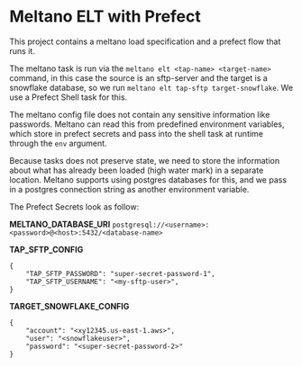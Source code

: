 # Meltano ELT with Prefect

This project contains a meltano load specification and a prefect flow that runs it.

The meltano task is run via the `meltano elt <tap-name> <target-name>` command, in this case the source is an sftp-server and the target is a snowflake database, so we run `meltano elt tap-sftp target-snowflake`. We use a Prefect Shell task for this.

The meltano config file does not contain any sensitive information like passwords. Meltano can read this from predefined environment variables, which store in prefect secrets and pass into the shell task at runtime through the `env` argument.

Because tasks does not preserve state, we need to store the information about what has already been loaded (high water mark) in a separate location. Meltano supports using postgres databases for this, and we pass in a postgres connection string as another environment variable.

The Prefect Secrets look as follow:

**MELTANO_DATABASE_URI**
`postgresql://<username>:<password>@<host>:5432/<database-name>`

**TAP_SFTP_CONFIG**
```
{
    "TAP_SFTP_PASSWORD": "super-secret-password-1",
    "TAP_SFTP_USERNAME": "<my-sftp-user>",
}
```

**TARGET_SNOWFLAKE_CONFIG**
```
{
    "account": "<xy12345.us-east-1.aws>",
    "user": "<snowflakeuser>",
    "password": "<super-secret-password-2>"
}
```
